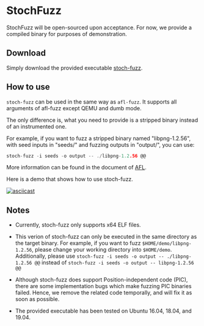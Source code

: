 # StochFuzz

StochFuzz will be open-sourced upon acceptance. For now, we provide a compiled binary for purposes of demonstration. 

## Download 

Simply download the provided executable [stoch-fuzz](https://github.com/stochfuzz/Stoch-Fuzz/raw/main/stoch-fuzz).

## How to use

`stoch-fuzz` can be used in the same way as `afl-fuzz`. It supports all arguments of afl-fuzz except QEMU and dumb mode.

The only difference is, what you need to provide is a stripped binary instead of an instrumented one.

For example, if you want to fuzz a stripped binary named "libpng-1.2.56", with seed inputs in "seeds/" and fuzzing outputs in "output/", you can use:
```c
stoch-fuzz -i seeds -o output -- ./libpng-1.2.56 @@
```

More information can be found in the document of [AFL](https://github.com/google/AFL#6-fuzzing-binaries).

Here is a demo that shows how to use stoch-fuzz.

[![asciicast](https://asciinema.org/a/377835.svg)](https://asciinema.org/a/377835)

## Notes

+ Currently, stoch-fuzz only supports x64 ELF files.

+ This verion of stoch-fuzz can only be executed in the same directory as the target binary. For example, if you want to fuzz `$HOME/demo/libpng-1.2.56`, please change your working directory into `$HOME/demo`. Additionally, please use `stoch-fuzz -i seeds -o output -- ./libpng-1.2.56 @@` instead of `stoch-fuzz -i seeds -o output -- libpng-1.2.56 @@`

+ Although stoch-fuzz does support Position-independent code (PIC), there are some implementation bugs which make fuzzing PIC binaries failed. Hence, we remove the related code temporally, and will fix it as soon as possible.

+ The provided executable has been tested on Ubuntu 16.04, 18.04, and 19.04.
